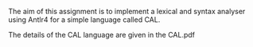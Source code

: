 The aim of this assignment is to implement a lexical and syntax analyser using Antlr4 for a simple language called CAL.

The details of the CAL language are given in the CAL.pdf
